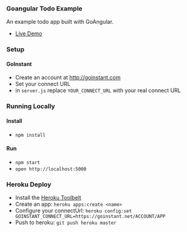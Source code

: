 ### Goangular Todo Example

An example todo app built with GoAngular.

 - [Live Demo](http://goangular-todo-example.herokuapp.com)

### Setup

#### GoInstant

- Create an account at http://goinstant.com
- Set your connect URL
 - in `server.js` replace `YOUR_CONNECT_URL` with your real connect URL

### Running Locally

#### Install

- `npm install`

#### Run

- `npm start`
- `open http://localhost:5000`

### Heroku Deploy

- Install the [Heroku Toolbelt](https://toolbelt.heroku.com/)
- Create an app: `heroku apps:create <name>`
- Configure your connectUrl: `heroku config:set GOINSTANT_CONNECT_URL=https://goinstant.net/ACCOUNT/APP`
- Push to heroku: `git push heroku master`
